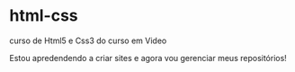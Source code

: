# html-css
 curso de Html5 e Css3 do curso em Video

Estou apredendendo a criar sites e agora vou gerenciar meus repositórios!